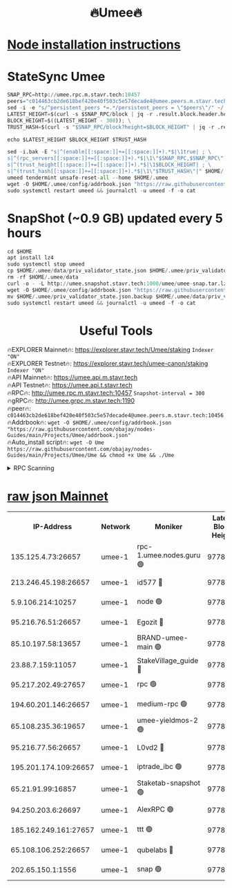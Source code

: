 <h1 align="center"> 🔥Umee🔥</h1>


[Node installation instructions](https://github.com/obajay/nodes-Guides/tree/main/Projects/Umee)
=
# StateSync Umee
```python
SNAP_RPC=http://umee.rpc.m.stavr.tech:10457
peers="c014463cb2de618bef420e40f503c5e57decade4@umee.peers.m.stavr.tech:10456"
sed -i -e "s/^persistent_peers *=.*/persistent_peers = \"$peers\"/" ~/.umee/config/config.toml
LATEST_HEIGHT=$(curl -s $SNAP_RPC/block | jq -r .result.block.header.height); \
BLOCK_HEIGHT=$((LATEST_HEIGHT - 300)); \
TRUST_HASH=$(curl -s "$SNAP_RPC/block?height=$BLOCK_HEIGHT" | jq -r .result.block_id.hash)

echo $LATEST_HEIGHT $BLOCK_HEIGHT $TRUST_HASH

sed -i.bak -E "s|^(enable[[:space:]]+=[[:space:]]+).*$|\1true| ; \
s|^(rpc_servers[[:space:]]+=[[:space:]]+).*$|\1\"$SNAP_RPC,$SNAP_RPC\"| ; \
s|^(trust_height[[:space:]]+=[[:space:]]+).*$|\1$BLOCK_HEIGHT| ; \
s|^(trust_hash[[:space:]]+=[[:space:]]+).*$|\1\"$TRUST_HASH\"|" $HOME/.umee/config/config.toml
umeed tendermint unsafe-reset-all --home $HOME/.umee
wget -O $HOME/.umee/config/addrbook.json "https://raw.githubusercontent.com/obajay/nodes-Guides/main/Projects/Umee/addrbook.json"
sudo systemctl restart umeed && journalctl -u umeed -f -o cat
```
# SnapShot (~0.9 GB) updated every 5 hours
```python
cd $HOME
apt install lz4
sudo systemctl stop umeed
cp $HOME/.umee/data/priv_validator_state.json $HOME/.umee/priv_validator_state.json.backup
rm -rf $HOME/.umee/data
curl -o - -L http://umee.snapshot.stavr.tech:1000/umee/umee-snap.tar.lz4 | lz4 -c -d - | tar -x -C $HOME/.umee --strip-components 2
wget -O $HOME/.umee/config/addrbook.json "https://raw.githubusercontent.com/obajay/nodes-Guides/main/Projects/Umee/addrbook.json"
mv $HOME/.umee/priv_validator_state.json.backup $HOME/.umee/data/priv_validator_state.json
sudo systemctl restart umeed && journalctl -u umeed -f -o cat
```
 <h1 align="center"> Useful Tools</h1>

🔥EXPLORER Mainnet🔥:      https://explorer.stavr.tech/Umee/staking             `Indexer "ON"` \
🔥EXPLORER Testnet🔥:        https://explorer.stavr.tech/umee-canon/staking      `Indexer "ON"` \
🔥API Mainnet🔥:                   https://umee.api.m.stavr.tech \
🔥API Testnet🔥:                     https://umee.api.t.stavr.tech \
🔥RPC🔥:                                   http://umee.rpc.m.stavr.tech:10457                     `Snapshot-interval = 300` \
🔥gRPC🔥:                              http://umee.grpc.m.stavr.tech:1190 \
🔥peer🔥:                     `c014463cb2de618bef420e40f503c5e57decade4@umee.peers.m.stavr.tech:10456` \
🔥Addrbook🔥:    ```wget -O $HOME/.umee/config/addrbook.json "https://raw.githubusercontent.com/obajay/nodes-Guides/main/Projects/Umee/addrbook.json"``` \
🔥Auto_install script🔥: ```wget -O Ume https://raw.githubusercontent.com/obajay/nodes-Guides/main/Projects/Umee/Ume && chmod +x Ume && ./Ume```

<details>
<summary>RPC Scanning</summary>

<h2 align="center"> We scan nodes in real time every 4 hours. And we provide the final result of RPC endpoints.
We cannot influence the operation of these nodes in any way. </h2>


```python
If Voting Power is higher than 0 --> then the Node is a validator of the network and may be subject to attack and be a potential threat to the chain.
```
```python
We marked such validators with a red symbol
```

</details>

[raw json Mainnet](https://rpc-check.umeem.stavr.tech/umeem/rpc-umeem-result.json)
=



<table><tr><th>IP-Address</th><th>Network</th><th>Moniker</th><th>Latest Block Height</th><th>Earliest Block Height</th><th>Catching Up</th><th>Tx Index</th><th>Voting Power</th><th>Scan Time</th></tr><tr><td>135.125.4.73:26657</td><td>umee-1</td><td>rpc-1.umee.nodes.guru 🟢</td><td>9778242</td><td>5167386</td><td>False</td><td>on</td><td>0</td><td>2023-12-21T10:57:06.731987089UTC</td></tr><tr><td>213.246.45.198:26657</td><td>umee-1</td><td>id577 🔴</td><td>9778227</td><td>7100001</td><td>False</td><td>on</td><td>35117563</td><td>2023-12-21T10:55:36.451188054UTC</td></tr><tr><td>5.9.106.214:10257</td><td>umee-1</td><td>node 🟢</td><td>9778237</td><td>7942001</td><td>False</td><td>on</td><td>0</td><td>2023-12-21T10:56:36.002241041UTC</td></tr><tr><td>95.216.76.51:26657</td><td>umee-1</td><td>Egozit 🔴</td><td>9778242</td><td>8262001</td><td>False</td><td>off</td><td>38006714</td><td>2023-12-21T10:57:05.054141004UTC</td></tr><tr><td>85.10.197.58:13657</td><td>umee-1</td><td>BRAND-umee-main 🟢</td><td>9778230</td><td>8427832</td><td>False</td><td>on</td><td>0</td><td>2023-12-21T10:55:55.860014420UTC</td></tr><tr><td>23.88.7.159:11057</td><td>umee-1</td><td>StakeVillage_guide 🔴</td><td>9778236</td><td>9137726</td><td>False</td><td>on</td><td>1405508</td><td>2023-12-21T10:56:28.428899792UTC</td></tr><tr><td>95.217.202.49:27657</td><td>umee-1</td><td>rpc 🟢</td><td>9778235</td><td>9440090</td><td>False</td><td>on</td><td>0</td><td>2023-12-21T10:56:23.783279350UTC</td></tr><tr><td>194.60.201.146:26657</td><td>umee-1</td><td>medium-rpc 🟢</td><td>9778229</td><td>9484365</td><td>False</td><td>on</td><td>0</td><td>2023-12-21T10:55:44.939186884UTC</td></tr><tr><td>65.108.235.36:19657</td><td>umee-1</td><td>umee-yieldmos-2 🟢</td><td>9778219</td><td>9575548</td><td>False</td><td>on</td><td>0</td><td>2023-12-21T10:54:51.112368949UTC</td></tr><tr><td>95.216.77.56:26657</td><td>umee-1</td><td>L0vd2 🔴</td><td>9778246</td><td>9678246</td><td>False</td><td>off</td><td>37145263</td><td>2023-12-21T10:57:23.695792507UTC</td></tr><tr><td>195.201.174.109:26657</td><td>umee-1</td><td>iptrade_ibc 🟢</td><td>9778232</td><td>9686001</td><td>False</td><td>on</td><td>0</td><td>2023-12-21T10:56:02.629050185UTC</td></tr><tr><td>65.21.91.99:16857</td><td>umee-1</td><td>Staketab-snapshot 🟢</td><td>9778232</td><td>9721001</td><td>False</td><td>off</td><td>0</td><td>2023-12-21T10:56:05.047952045UTC</td></tr><tr><td>94.250.203.6:26697</td><td>umee-1</td><td>AlexRPC 🟢</td><td>9778229</td><td>9722001</td><td>False</td><td>on</td><td>0</td><td>2023-12-21T10:55:49.425841203UTC</td></tr><tr><td>185.162.249.161:27657</td><td>umee-1</td><td>ttt 🟢</td><td>9778235</td><td>9733423</td><td>False</td><td>on</td><td>0</td><td>2023-12-21T10:56:24.060861624UTC</td></tr><tr><td>65.108.106.252:26657</td><td>umee-1</td><td>qubelabs 🔴</td><td>9778231</td><td>9761001</td><td>False</td><td>on</td><td>36487868</td><td>2023-12-21T10:55:56.223738847UTC</td></tr><tr><td>202.65.150.1:1556</td><td>umee-1</td><td>snap 🟢</td><td>9778237</td><td>9771499</td><td>False</td><td>on</td><td>0</td><td>2023-12-21T10:56:33.724046148UTC</td></tr></table>